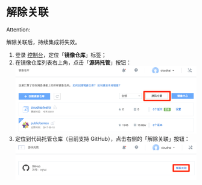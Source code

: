 # 解除关联

<span>Attention:</span><div class="alertContent">解除关联后，持续集成将失效。</div>

1. 登录 [控制台](https://c.163.com/dashboard#/m/mirrorRepo/)，定位「**镜像仓库**」标签；
2. 在镜像仓库列表右上角，点击「**源码托管**」按钮：
![](../../image/源码托管.png)
3. 定位到代码托管仓库（目前支持 GitHub），点击右侧的「解除关联」按钮：
![](../../image/源码托管-解除关联.png)

